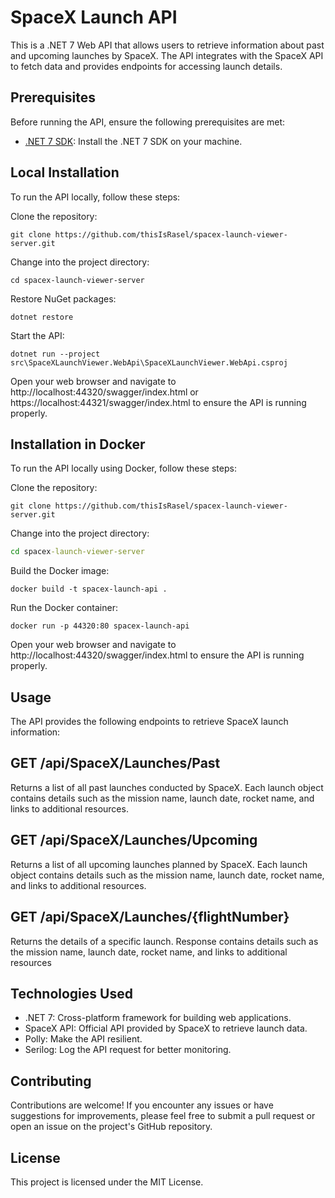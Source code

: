 # SpaceX Launch API
This is a .NET 7 Web API that allows users to retrieve information about past and upcoming launches by SpaceX. The API integrates with the SpaceX API to fetch data and provides endpoints for accessing launch details.

## Prerequisites
Before running the API, ensure the following prerequisites are met:

* [.NET 7 SDK](https://dotnet.microsoft.com/en-us/download/dotnet/7.0): Install the .NET 7 SDK on your machine.

## Local Installation
To run the API locally, follow these steps:

Clone the repository:
```shell
git clone https://github.com/thisIsRasel/spacex-launch-viewer-server.git
```

Change into the project directory:
```
cd spacex-launch-viewer-server
```

Restore NuGet packages:
```
dotnet restore
```

Start the API:
```
dotnet run --project src\SpaceXLaunchViewer.WebApi\SpaceXLaunchViewer.WebApi.csproj
```

Open your web browser and navigate to http://localhost:44320/swagger/index.html or https://localhost:44321/swagger/index.html to ensure the API is running properly.

## Installation in Docker
To run the API locally using Docker, follow these steps:

Clone the repository:
```shell
git clone https://github.com/thisIsRasel/spacex-launch-viewer-server.git
```

Change into the project directory:
```cmd
cd spacex-launch-viewer-server
```

Build the Docker image:
```
docker build -t spacex-launch-api .
```

Run the Docker container:
```
docker run -p 44320:80 spacex-launch-api
```
Open your web browser and navigate to http://localhost:44320/swagger/index.html to ensure the API is running properly.

## Usage
The API provides the following endpoints to retrieve SpaceX launch information:

## GET /api/SpaceX/Launches/Past
Returns a list of all past launches conducted by SpaceX. Each launch object contains details such as the mission name, launch date, rocket name, and links to additional resources.

## GET /api/SpaceX/Launches/Upcoming
Returns a list of all upcoming launches planned by SpaceX. Each launch object contains details such as the mission name, launch date, rocket name, and links to additional resources.

## GET /api/SpaceX/Launches/{flightNumber}
Returns the details of a specific launch. Response contains details such as the mission name, launch date, rocket name, and links to additional resources

## Technologies Used
* .NET 7: Cross-platform framework for building web applications.
* SpaceX API: Official API provided by SpaceX to retrieve launch data.
* Polly: Make the API resilient.
* Serilog: Log the API request for better monitoring.

## Contributing
Contributions are welcome! If you encounter any issues or have suggestions for improvements, please feel free to submit a pull request or open an issue on the project's GitHub repository.

## License
This project is licensed under the MIT License.